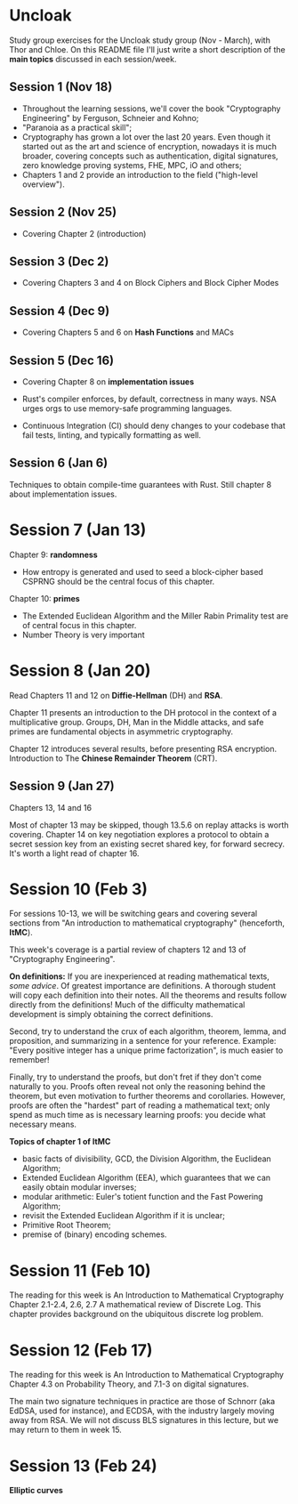 # Uncloak

Study group exercises for the Uncloak study group (Nov - March), with Thor and Chloe. On this 
README file I'll just write a short description of the **main topics** discussed in each session/week.


## Session 1 (Nov 18)

- Throughout the learning sessions, we'll cover the book "Cryptography Engineering" by Ferguson, Schneier and
Kohno;
- "Paranoia as a practical skill";
- Cryptography has grown a lot over the last 20 years. Even though it started out as the 
art and science of encryption, nowadays it is much broader, covering  concepts such as authentication, digital signatures, 
zero knowledge proving systems, FHE, MPC, iO and others;
- Chapters 1 and 2 provide an introduction to the field ("high-level overview").


## Session 2 (Nov 25)

- Covering Chapter 2 (introduction)


## Session 3 (Dec 2)

- Covering Chapters 3 and 4 on Block Ciphers and Block Cipher Modes


## Session 4 (Dec 9)

- Covering Chapters 5 and 6 on **Hash Functions** and MACs


## Session 5 (Dec 16)

- Covering Chapter 8 on **implementation issues**

- Rust's compiler enforces, by default, correctness in many ways. NSA urges orgs to use memory-safe programming languages.

- Continuous Integration (CI) should deny changes to your codebase that fail tests, linting, and typically formatting as well.


## Session 6 (Jan 6)

Techniques to obtain compile-time guarantees with Rust. Still chapter 8 about implementation issues.


# Session 7 (Jan 13)

Chapter 9: **randomness**
- How entropy is generated and used to seed a block-cipher based CSPRNG should be the central focus of this chapter.

Chapter 10: **primes**
- The Extended Euclidean Algorithm and the Miller Rabin Primality test are of central focus in this chapter.
- Number Theory is very important


# Session 8 (Jan 20)

Read Chapters 11 and 12 on **Diffie-Hellman** (DH) and **RSA**.

Chapter 11 presents an introduction to the DH protocol in the context of a multiplicative group.
Groups, DH, Man in the Middle attacks, and safe primes are fundamental objects in asymmetric cryptography.

Chapter 12 introduces several results, before presenting RSA encryption. Introduction to The **Chinese Remainder Theorem** (CRT).


## Session 9 (Jan 27)

Chapters 13, 14 and 16

Most of chapter 13 may be skipped, though 13.5.6 on replay attacks is worth covering.
Chapter 14 on key negotiation explores a protocol to obtain a secret session key from an existing secret shared key, for forward secrecy. It's worth a light read of chapter 16.

# Session 10 (Feb 3)

For sessions 10-13, we will be switching gears and covering several sections from "An introduction to mathematical cryptography" 
(henceforth, **ItMC**).

This week's coverage is a partial review of chapters 12 and 13 of "Cryptography Engineering".

**On definitions:**
If you are inexperienced at reading mathematical texts, *some advice*. Of greatest importance are definitions. 
A thorough student will copy each definition into their notes. All the theorems and results follow directly from the 
definitions! Much of the difficulty mathematical development is simply obtaining the correct definitions.

Second, try to understand the crux of each algorithm, theorem, lemma, and proposition, and summarizing in a sentence for your reference.
Example: "Every positive integer has a unique prime factorization", is much easier to remember!

Finally, try to understand the proofs, but don't fret if they don't come naturally to you. Proofs often reveal not 
only the reasoning behind the theorem, but even motivation to further theorems and corollaries. However, proofs are 
often the "hardest" part of reading a mathematical text; only spend as much time as is necessary learning 
proofs: you decide what necessary means.

**Topics of chapter 1 of ItMC**
- basic facts of divisibility, GCD, the Division Algorithm, the Euclidean Algorithm;
- Extended Euclidean Algorithm (EEA), which guarantees that we can easily obtain modular inverses;
- modular arithmetic: Euler's totient function and the Fast Powering Algorithm;
- revisit the Extended Euclidean Algorithm if it is unclear;
- Primitive Root Theorem;
- premise of (binary) encoding schemes.


# Session 11 (Feb 10)

The reading for this week is An Introduction to Mathematical Cryptography Chapter 2.1-2.4, 2.6, 2.7 
A mathematical review of Discrete Log. 
This chapter provides background on the ubiquitous discrete log problem.


# Session 12 (Feb 17)

The reading for this week is An Introduction to Mathematical Cryptography Chapter 4.3 on Probability Theory, 
and 7.1-3 on digital signatures.

The main two signature techniques in practice are those of Schnorr (aka EdDSA, used for instance), and ECDSA, 
with the industry largely moving away from RSA. We will not discuss BLS signatures in this lecture, but we may return to them in week 15.


# Session 13 (Feb 24)

**Elliptic curves**